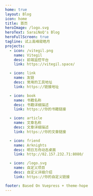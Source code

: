 ```yaml
---
home: true
layout: Blog
icon: home
title: 首页
heroImage: /logo.svg
heroText: SaraiNoQ's Blog
heroFullScreen: true
tagline: 试上高峰窥皓月
projects:
  - icon: /vitegil.png
    name: Vitegil
    desc: 前端监控平台
    link: https://vitegil.space/

  - icon: link
    name: 友链
    desc: 常用的工具地址
    link: https://链接地址

  - icon: book
    name: 书籍名称
    desc: 书籍详细描述
    link: https://你的书籍链接

  - icon: article
    name: 文章名称
    desc: 文章详细描述
    link: https://你的文章链接

  - icon: friend
    name: Arknights
    desc: 明日方舟动态桌面
    link: http://82.157.232.71:8080/

  - icon: /logo.svg
    name: 自定义项目
    desc: 自定义详细介绍
    link: https://你的自定义链接

footer: Based On Vuepress + theme-hope
---
```


<!-- 这是一个博客主页的案例。

要使用此布局，你应该在页面前端设置 `layout: Blog` 和 `home: true`。

相关配置文档请见 [博客主页](https://vuepress-theme-hope.github.io/v2/zh/guide/blog/home/)。 -->
